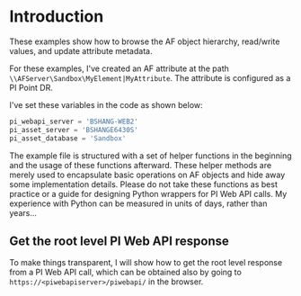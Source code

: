 # Introduction

These examples show how to browse the AF object hierarchy, read/write values, and update attribute metadata.

For these examples, I've created an AF attribute at the path `\\AFServer\Sandbox\MyElement|MyAttribute`. 
The attribute is configured as a PI Point DR.

I've set these variables in the code as shown below:

```Python
pi_webapi_server = 'BSHANG-WEB2'
pi_asset_server = 'BSHANGE6430S'
pi_asset_database = 'Sandbox'
```

The example file is structured with a set of helper functions in the beginning and the usage of these functions 
afterward. These helper methods are merely used to encapsulate basic operations on AF objects and hide away some 
implementation details. Please do not take these functions as best practice or a guide for designing Python wrappers
for PI Web API calls. My experience with Python can be measured in units of days, rather than years...

## Get the root level PI Web API response

To make things transparent, I will show how to get the root level response from a PI Web API call, which can be obtained
also by going to `https://<piwebapiserver>/piwebapi/` in the browser.

